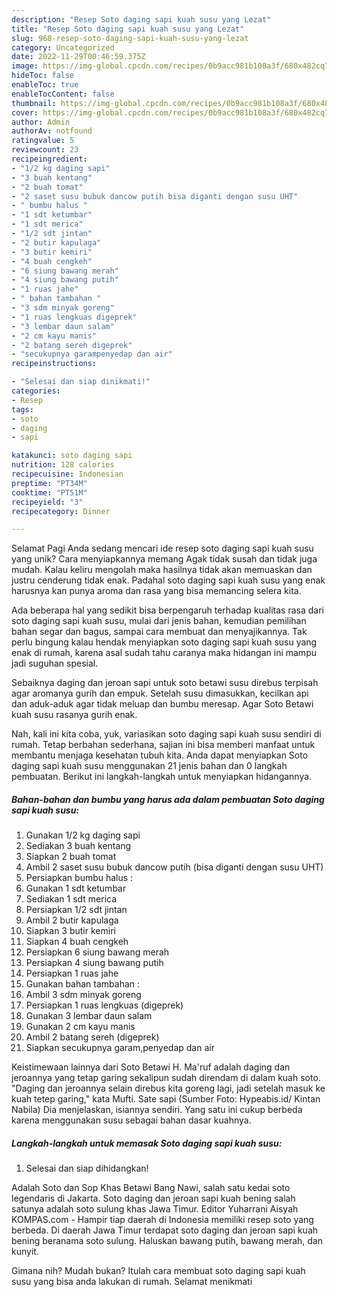 ```yaml
---
description: "Resep Soto daging sapi kuah susu yang Lezat"
title: "Resep Soto daging sapi kuah susu yang Lezat"
slug: 968-resep-soto-daging-sapi-kuah-susu-yang-lezat
category: Uncategorized
date: 2022-11-29T00:46:59.375Z
image: https://img-global.cpcdn.com/recipes/0b9acc981b108a3f/680x482cq70/soto-daging-sapi-kuah-susu-foto-resep-utama.jpg
hideToc: false
enableToc: true
enableTocContent: false
thumbnail: https://img-global.cpcdn.com/recipes/0b9acc981b108a3f/680x482cq70/soto-daging-sapi-kuah-susu-foto-resep-utama.jpg
cover: https://img-global.cpcdn.com/recipes/0b9acc981b108a3f/680x482cq70/soto-daging-sapi-kuah-susu-foto-resep-utama.jpg
author: Admin
authorAv: notfound
ratingvalue: 5
reviewcount: 23
recipeingredient:
- "1/2 kg daging sapi"
- "3 buah kentang"
- "2 buah tomat"
- "2 saset susu bubuk dancow putih bisa diganti dengan susu UHT"
- " bumbu halus "
- "1 sdt ketumbar"
- "1 sdt merica"
- "1/2 sdt jintan"
- "2 butir kapulaga"
- "3 butir kemiri"
- "4 buah cengkeh"
- "6 siung bawang merah"
- "4 siung bawang putih"
- "1 ruas jahe"
- " bahan tambahan "
- "3 sdm minyak goreng"
- "1 ruas lengkuas digeprek"
- "3 lembar daun salam"
- "2 cm kayu manis"
- "2 batang sereh digeprek"
- "secukupnya garampenyedap dan air"
recipeinstructions:

- "Selesai dan siap dinikmati!"
categories:
- Resep
tags:
- soto
- daging
- sapi

katakunci: soto daging sapi 
nutrition: 128 calories
recipecuisine: Indonesian
preptime: "PT34M"
cooktime: "PT51M"
recipeyield: "3"
recipecategory: Dinner

---
```



Selamat Pagi Anda sedang mencari ide resep soto daging sapi kuah susu yang unik? Cara menyiapkannya memang Agak tidak susah dan tidak juga mudah. Kalau keliru mengolah maka hasilnya tidak akan memuaskan dan justru cenderung tidak enak. Padahal soto daging sapi kuah susu yang enak harusnya kan punya aroma dan rasa yang bisa memancing selera kita.


Ada beberapa hal yang sedikit bisa berpengaruh terhadap kualitas rasa dari soto daging sapi kuah susu, mulai dari jenis bahan, kemudian pemilihan bahan segar dan bagus, sampai cara membuat dan menyajikannya. Tak perlu bingung kalau hendak menyiapkan soto daging sapi kuah susu yang enak di rumah, karena asal sudah tahu caranya maka hidangan ini mampu jadi suguhan spesial.

Sebaiknya daging dan jeroan sapi untuk soto betawi susu direbus terpisah agar aromanya gurih dan empuk. Setelah susu dimasukkan, kecilkan api dan aduk-aduk agar tidak meluap dan bumbu meresap. Agar Soto Betawi kuah susu rasanya gurih enak.


Nah, kali ini kita coba, yuk, variasikan soto daging sapi kuah susu sendiri di rumah. Tetap berbahan sederhana, sajian ini bisa memberi manfaat untuk membantu menjaga kesehatan tubuh kita. Anda dapat menyiapkan Soto daging sapi kuah susu menggunakan 21 jenis bahan dan 0 langkah pembuatan. Berikut ini langkah-langkah untuk menyiapkan hidangannya.

<!--inarticleads1-->

##### Bahan-bahan dan bumbu yang harus ada dalam pembuatan Soto daging sapi kuah susu:

1. Gunakan 1/2 kg daging sapi
1. Sediakan 3 buah kentang
1. Siapkan 2 buah tomat
1. Ambil 2 saset susu bubuk dancow putih (bisa diganti dengan susu UHT)
1. Persiapkan  bumbu halus :
1. Gunakan 1 sdt ketumbar
1. Sediakan 1 sdt merica
1. Persiapkan 1/2 sdt jintan
1. Ambil 2 butir kapulaga
1. Siapkan 3 butir kemiri
1. Siapkan 4 buah cengkeh
1. Persiapkan 6 siung bawang merah
1. Persiapkan 4 siung bawang putih
1. Persiapkan 1 ruas jahe
1. Gunakan  bahan tambahan :
1. Ambil 3 sdm minyak goreng
1. Persiapkan 1 ruas lengkuas (digeprek)
1. Gunakan 3 lembar daun salam
1. Gunakan 2 cm kayu manis
1. Ambil 2 batang sereh (digeprek)
1. Siapkan secukupnya garam,penyedap dan air


Keistimewaan lainnya dari Soto Betawi H. Ma&#39;ruf adalah daging dan jeroannya yang tetap garing sekalipun sudah direndam di dalam kuah soto. &#34;Daging dan jeroannya selain direbus kita goreng lagi, jadi setelah masuk ke kuah tetep garing,&#34; kata Mufti. Sate sapi (Sumber Foto: Hypeabis.id/ Kintan Nabila) Dia menjelaskan, isiannya sendiri. Yang satu ini cukup berbeda karena menggunakan susu sebagai bahan dasar kuahnya. 

<!--inarticleads2-->

##### Langkah-langkah untuk memasak Soto daging sapi kuah susu:


1. Selesai dan siap dihidangkan!

Adalah Soto dan Sop Khas Betawi Bang Nawi, salah satu kedai soto legendaris di Jakarta. Soto daging dan jeroan sapi kuah bening salah satunya adalah soto sulung khas Jawa Timur. Editor Yuharrani Aisyah KOMPAS.com - Hampir tiap daerah di Indonesia memiliki resep soto yang berbeda. Di daerah Jawa Timur terdapat soto daging dan jeroan sapi kuah bening beranama soto sulung. Haluskan bawang putih, bawang merah, dan kunyit. 

Gimana nih? Mudah bukan? Itulah cara membuat soto daging sapi kuah susu yang bisa anda lakukan di rumah. Selamat menikmati
